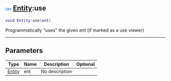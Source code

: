 ## ![server](.gitbook/assets/server.png) [Entity](./readme/Entity/README.md):use

```lua
void Entity:use(ent)
```

Programmatically "uses" the given ent (if marked as a use viewer)

------
## Parameters

| Type   | Name | Description | Optional |
| ------ | ---- | ----------- | -------: |
| [Entity](./readme/Entity/README.md) | ent | No description |  |

